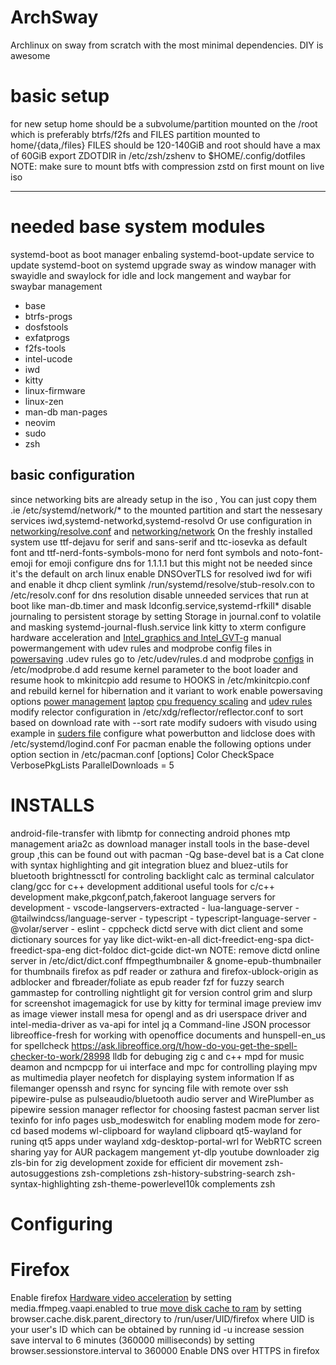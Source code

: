 # ArchSway
Archlinux on sway from scratch with the most minimal dependencies. DIY is awesome

# basic setup
for new setup home should be a subvolume/partition mounted on the /root which is preferably btrfs/f2fs
and FILES partition mounted to home/{data,/files} FILES should be 120-140GiB and root should have a max of 60GiB
export ZDOTDIR in /etc/zsh/zshenv to $HOME/.config/dotfiles
NOTE: make sure to mount btfs with compression zstd on first mount on live iso
***

# needed base system modules

systemd-boot as boot manager
enbaling systemd-boot-update service to update systemd-boot on systemd upgrade
sway as window manager with swayidle and swaylock for idle and lock mangement and waybar for swaybar management
- base
- btrfs-progs
- dosfstools
- exfatprogs
- f2fs-tools
- intel-ucode
- iwd
- kitty
- linux-firmware
- linux-zen
- man-db man-pages
- neovim
- sudo
- zsh

## basic configuration

since networking bits are already setup in the iso , You can just copy them .ie /etc/systemd/network/* to the mounted partition and start the nessesary services iwd,systemd-networkd,systemd-resolvd
Or use configuration in [networking/resolve.conf](https://github.com/Ultra-Code/archsway/blob/master/networking/resolve.conf) and  [networking/network](https://github.com/Ultra-Code/archsway/blob/master/networking/network)
On the freshly installed system use ttf-dejavu for serif and sans-serif and ttc-iosevka as default font and ttf-nerd-fonts-symbols-mono for nerd font symbols  and noto-font-emoji for emoji
configure dns for 1.1.1.1 but this might not be needed since it's the default on arch linux
enable DNSOverTLS for resolved
iwd for wifi and enable it dhcp client
symlink /run/systemd/resolve/stub-resolv.con to /etc/resolv.conf for dns resolution
disable unneeded services that run at boot like man-db.timer and mask ldconfig.service,systemd-rfkill*
disable journaling to persistent storage by setting Storage in journal.conf to volatile and masking systemd-journal-flush.service
link kitty to xterm
configure hardware acceleration and [Intel_graphics and Intel_GVT-g](https://wiki.archlinux.org/title/Intel_graphics)
manual powermangement with udev rules and modprobe config files in [powersaving](https://github.com/Ultra-Code/archsway/blob/master/powersaving) .udev rules go to /etc/udev/rules.d
and modprobe [configs](https://wiki.archlinux.org/title/Power_management/Suspend_and_hibernate) in /etc/modprobe.d
add resume kernel parameter to the boot loader and resume hook to mkinitcpio
add resume to HOOKS in /etc/mkinitcpio.conf and rebuild kernel for hibernation and it variant to work
enable powersaving options [power management](https://wiki.archlinux.org/title/Power_management) [laptop](https://wiki.archlinux.org/title/Laptop)
[cpu frequency scaling](https://wiki.archlinux.org/title/CPU_frequency_scaling) and  [udev rules](https://wiki.archlinux.org/title/Udev)
modify relector configuration in /etc/xdg/reflector/reflector.conf to sort based on download rate with --sort rate
modify sudoers with visudo using example in [suders file](https://github.com/Ultra-Code/archsway/blob/master/sudoers)
configure what powerbutton and lidclose does with /etc/systemd/logind.conf
For pacman enable the following options under option section in /etc/pacman.conf
[options]
Color
CheckSpace
VerbosePkgLists
ParallelDownloads = 5

# INSTALLS
android-file-transfer with libmtp for connecting android phones mtp management
aria2c as download manager
install tools in the base-devel group ,this can be found out with pacman -Qg base-devel
bat is a Cat clone with syntax highlighting and git integration
bluez and bluez-utils for bluetooth
brightnessctl for controling backlight
calc as terminal calculator
clang/gcc for c++ development
additional useful tools for c/c++ development make,pkgconf,patch,fakeroot
language servers for development
    - vscode-langservers-extracted
    - lua-language-server
    - @tailwindcss/language-server
    - typescript
    - typescript-language-server
    - @volar/server
    - eslint
    - cppcheck
dictd serve with dict client and some dictionary sources for yay like dict-wikt-en-all dict-freedict-eng-spa dict-freedict-spa-eng dict-foldoc dict-gcide dict-wn NOTE: remove dictd online server in /etc/dict/dict.conf
ffmpegthumbnailer & gnome-epub-thumbnailer for thumbnails
firefox as pdf reader or zathura and firefox-ublock-origin as adblocker and fbreader/foliate as epub reader
fzf for fuzzy search
gammastep for controlling nightlight
git for version control
grim and slurp for screenshot
imagemagick for use by kitty for terminal image preview
imv as image viewer
install mesa for opengl and as dri userspace driver and intel-media-driver as va-api for intel
jq a Command-line JSON processor
libreoffice-fresh for working with openoffice documents and hunspell-en_us for spellcheck https://ask.libreoffice.org/t/how-do-you-get-the-spell-checker-to-work/28998
lldb for debuging zig c and c++
mpd for music deamon and ncmpcpp for ui interface and mpc for controlling playing
mpv as multimedia player
neofetch for displaying system information
lf as filemanger
openssh and rsync for syncing file with remote over ssh
pipewire-pulse as pulseaudio/bluetooth audio server and WirePlumber as pipewire session manager
reflector for choosing fastest pacman server list
texinfo for info pages
usb_modeswitch for enabling modem mode for zero-cd based modems
wl-clipboard for wayland clipboard
qt5-wayland for runing qt5 apps under wayland
xdg-desktop-portal-wrl for WebRTC screen sharing
yay for AUR packagem mangement
yt-dlp youtube downloader
zig zls-bin for zig development
zoxide for efficient dir movement
zsh-autosuggestions zsh-completions zsh-history-substring-search zsh-syntax-highlighting zsh-theme-powerlevel10k complements zsh

# Configuring
# Firefox
Enable firefox [Hardware video acceleration](https://wiki.archlinux.org/title/Firefox#Hardware_video_acceleration) by setting media.ffmpeg.vaapi.enabled to true
[move disk cache to ram](https://wiki.archlinux.org/title/Firefox/Tweaks#Move_disk_cache_to_RAM) by setting browser.cache.disk.parent_directory to /run/user/UID/firefox
where UID is your user's ID which can be obtained by running id -u
increase session save interval to 6 minutes (360000 milliseconds) by setting browser.sessionstore.interval to 360000
Enable DNS over HTTPS in firefox
